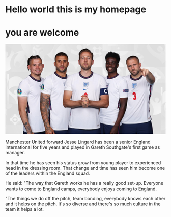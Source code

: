 # Hello world this is my homepage

# you are welcome 


![england](eng_players-2.jpg)

Manchester United forward Jesse Lingard has been a senior England international for five years and played in Gareth Southgate's first game as manager.

In that time he has seen his status grow from young player to experienced head in the dressing room. That change and time has seen him become one of the leaders within the England squad.

He said: "The way that Gareth works he has a really good set-up. Everyone wants to come to England camps, everybody enjoys coming to England.

"The things we do off the pitch, team bonding, everybody knows each other and it helps on the pitch. It's so diverse and there's so much culture in the team it helps a lot.


